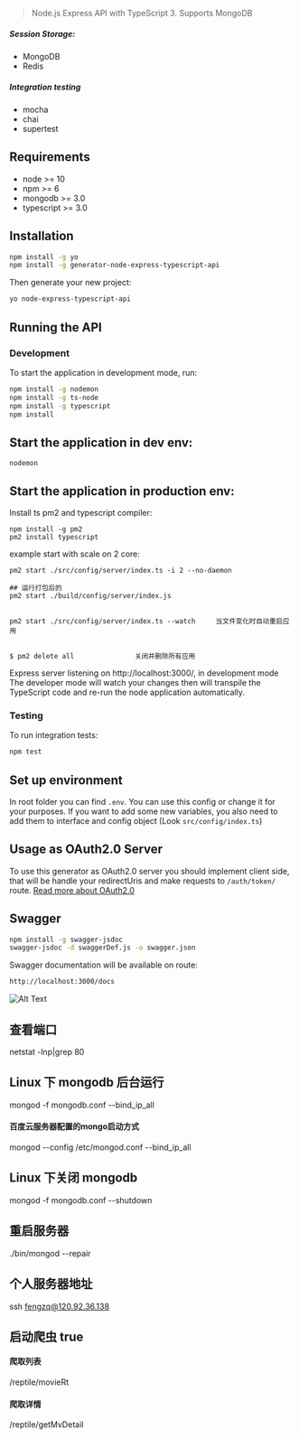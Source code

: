 > Node.js Express API with TypeScript 3. Supports MongoDB

##### Session Storage:

- MongoDB
- Redis

##### Integration testing

- mocha
- chai
- supertest

## Requirements

- node >= 10
- npm >= 6
- mongodb >= 3.0
- typescript >= 3.0

## Installation

```bash
npm install -g yo
npm install -g generator-node-express-typescript-api
```

Then generate your new project:

```bash
yo node-express-typescript-api
```

## Running the API

### Development

To start the application in development mode, run:

```bash
npm install -g nodemon
npm install -g ts-node
npm install -g typescript
npm install
```

## Start the application in dev env:

```
nodemon
```

## Start the application in production env:

Install ts pm2 and typescript compiler:

```
npm install -g pm2
pm2 install typescript
```

example start with scale on 2 core:

```
pm2 start ./src/config/server/index.ts -i 2 --no-daemon

## 运行打包后的
pm2 start ./build/config/server/index.js


pm2 start ./src/config/server/index.ts --watch     当文件变化时自动重启应用


$ pm2 delete all               关闭并删除所有应用
```

Express server listening on http://localhost:3000/, in development mode
The developer mode will watch your changes then will transpile the TypeScript code and re-run the node application automatically.

### Testing

To run integration tests:

```bash
npm test
```

## Set up environment

In root folder you can find `.env`. You can use this config or change it for your purposes.
If you want to add some new variables, you also need to add them to interface and config object (Look `src/config/index.ts`)

## Usage as OAuth2.0 Server

To use this generator as OAuth2.0 server you should implement client side, that will be handle your redirectUris and make requests to `/auth/token/` route. [Read more about OAuth2.0](https://alexbilbie.com/guide-to-oauth-2-grants/)

## Swagger

```bash
npm install -g swagger-jsdoc
swagger-jsdoc -d swaggerDef.js -o swagger.json
```

Swagger documentation will be available on route:

```bash
http://localhost:3000/docs
```

![Alt Text](https://i.ibb.co/b6SdyQV/gif1.gif)

## 查看端口
netstat -lnp|grep 80

## Linux 下 mongodb 后台运行

mongod -f mongodb.conf  --bind_ip_all


#### 百度云服务器配置的mongo启动方式
mongod --config /etc/mongod.conf  --bind_ip_all

## Linux 下关闭 mongodb

mongod -f mongodb.conf --shutdown

## 重启服务器

./bin/mongod --repair

## 个人服务器地址

ssh fengzq@120.92.36.138

## 启动爬虫 true

#### 爬取列表

/reptile/movieRt

#### 爬取详情

/reptile/getMvDetail


	